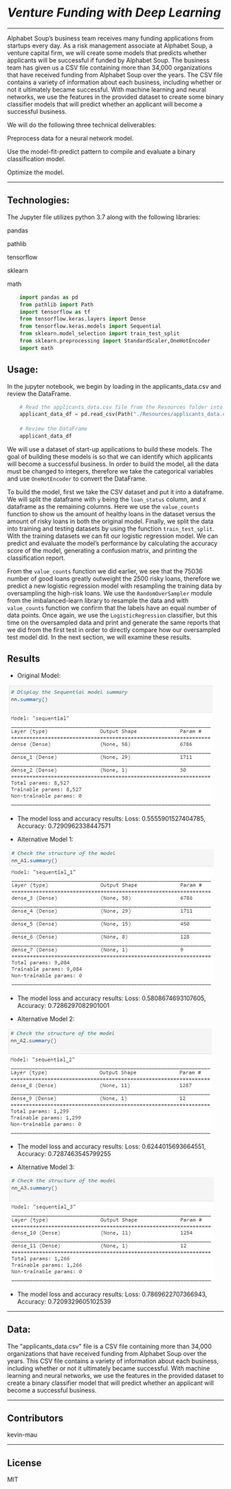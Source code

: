 # *Venture Funding with Deep Learning*
---
Alphabet Soup’s business team receives many funding applications from startups every day.  As a risk management associate at Alphabet Soup, a venture
capital firm, we will create some models that predicts whether applicants will be successful if funded by Alphabet Soup.  The business team has given
us a CSV file containing more than 34,000 organizations that have received funding from Alphabet Soup over the years. The CSV file contains a variety
of information about each business, including whether or not it ultimately became successful. With machine learning and neural networks, we use the
features in the provided dataset to create some binary classifier models that will predict whether an applicant will become a successful business.

We will do the following three technical deliverables:

Preprocess data for a neural network model.

Use the model-fit-predict pattern to compile and evaluate a binary classification model.

Optimize the model.

---
## Technologies:

The Jupyter file utilizes python 3.7 along with the following libraries:

pandas

pathlib

tensorflow

sklearn

math

```python
    import pandas as pd
    from pathlib import Path
    import tensorflow as tf
    from tensorflow.keras.layers import Dense
    from tensorflow.keras.models import Sequential
    from sklearn.model_selection import train_test_split
    from sklearn.preprocessing import StandardScaler,OneHotEncoder
    import math
```

## Usage:
In the jupyter notebook, we begin by loading in the applicants_data.csv and review the DataFrame.
```python
    # Read the applicants_data.csv file from the Resources folder into a Pandas DataFrame
    applicant_data_df = pd.read_csv(Path("./Resources/applicants_data.csv"))

    # Review the DataFrame
    applicant_data_df
```

We will use a dataset of start-up applications to build these models.  The goal of building these models is so that we can identify which applicants will
become a successful business.  In order to build the model, all the data must be changed to integers, therefore we take the categorical variables and use
`OneHotEncoder` to convert the DataFrame.  

To build the model, first we take the CSV dataset and put it into a dataframe.  We will split the dataframe with `y` being the `loan_status` column, 
and `X` dataframe as the remaining columns.  Here we use the `value_counts` function to show us the amount of healthy loans in the dataset versus
the amount of risky loans in both the original model.  Finally, we split the data into training and testing datasets by using the function
`train_test_split`.  With the training datasets we can fit our logistic regression model.  We can predict and evaluate the model’s performance by
calculating the accuracy score of the model, generating a confusion matrix, and printing the classification report.

From the `value_counts` function we did earlier, we see that the 75036 number of good loans greatly outweight the 2500 risky loans, therefore we 
predict a new logistic regression model with resampling the training data by oversampling the high-risk loans.  We use the `RandomOverSampler`
module from the imbalanced-learn library to resample the data and with `value_counts` function we confirm that the labels have an equal number of data 
points.  Once again, we use the `LogisticRegression` classifier, but this time on the oversampled data and print and generate the same reports that we 
did from the first test in order to directly compare how our oversampled test model did.  In the next section, we will examine these results.

## Results

* Original Model:


![orig_model_summary](https://github.com/kevin-mau/venture_funding_with_deep_learning/blob/main/Resources/orig_model_summary.PNG?raw=true)
  * The model loss and accuracy results: Loss: 0.5555901527404785, Accuracy: 0.7290962338447571

* Alternative Model 1:


![alt_model1_summary](https://github.com/kevin-mau/venture_funding_with_deep_learning/blob/main/Resources/alt_model1_summary.PNG?raw=true)
  * The model loss and accuracy results: Loss: 0.5808674693107605, Accuracy: 0.7286297082901001

* Alternative Model 2:


![alt_model2_summary](https://github.com/kevin-mau/venture_funding_with_deep_learning/blob/main/Resources/alt_model2_summary.PNG?raw=true)
  * The model loss and accuracy results: Loss: 0.6244015693664551, Accuracy: 0.7287463545799255

* Alternative Model 3:


![alt_model3_summary](https://github.com/kevin-mau/venture_funding_with_deep_learning/blob/main/Resources/alt_model3_summary.PNG?raw=true)
  * The model loss and accuracy results: Loss: 0.7869622707366943, Accuracy: 0.7209329605102539

---

## Data:

The "applicants_data.csv" file is a CSV file containing more than 34,000 organizations that have received funding from Alphabet Soup over the years.
This CSV file contains a variety of information about each business, including whether or not it ultimately became successful. With machine learning
and neural networks, we use the features in the provided dataset to create a binary classifier model that will predict whether an applicant will
become a successful business.

---

## Contributors

kevin-mau

---

## License

MIT
